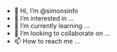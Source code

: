 - 👋 Hi, I’m @simonsinfo
- 👀 I’m interested in ...
- 🌱 I’m currently learning ...
- 💞️ I’m looking to collaborate on ...
- 📫 How to reach me ...

<!---
simonsinfo/simonsinfo is a ✨ special ✨ repository because its `README.md` (this file) appears on your GitHub profile.
You can click the Preview link to take a look at your changes.
--->
